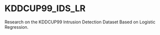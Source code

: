 # KDDCUP99_IDS_LR
Research on the KDDCUP99 Intrusion Detection Dataset Based on Logistic Regression.
